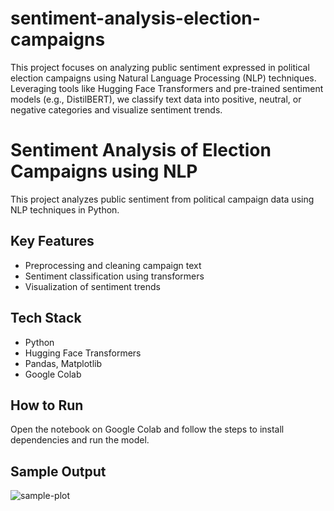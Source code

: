# sentiment-analysis-election-campaigns
This project focuses on analyzing public sentiment expressed in political election campaigns using Natural Language Processing (NLP) techniques. Leveraging tools like Hugging Face Transformers and pre-trained sentiment models (e.g., DistilBERT), we classify text data into positive, neutral, or negative categories and visualize sentiment trends.
# Sentiment Analysis of Election Campaigns using NLP

This project analyzes public sentiment from political campaign data using NLP techniques in Python.

## Key Features
- Preprocessing and cleaning campaign text
- Sentiment classification using transformers
- Visualization of sentiment trends

## Tech Stack
- Python
- Hugging Face Transformers
- Pandas, Matplotlib
- Google Colab

## How to Run
Open the notebook on Google Colab and follow the steps to install dependencies and run the model.

## Sample Output
![sample-plot](outputs/sentiment_plot.png)

